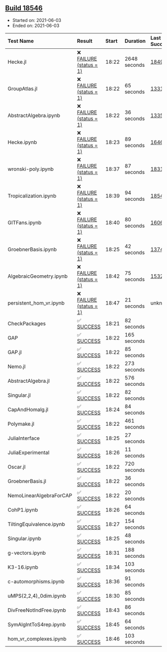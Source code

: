 ## [Build 18546](https://oscarci.mathematik.uni-kl.de/job/oscar/18546/)

* Started on: 2021-06-03
* Ended on: 2021-06-03

| Test Name    | Result | Start | Duration | Last Success | First Failure |
|:-------------|:-------|:------|:---------|:-------------|:--------------|
| Hecke.jl | ❌ [FAILURE (status = 1)](https://oscarci.mathematik.uni-kl.de/job/oscar/18546/artifact/logs/build-18546/Hecke.jl.log) | 18:22 | 2648 seconds | [18490](https://oscarci.mathematik.uni-kl.de/job/oscar/18490/) | [18491](https://oscarci.mathematik.uni-kl.de/job/oscar/18491/) |
| GroupAtlas.jl | ❌ [FAILURE (status = 1)](https://oscarci.mathematik.uni-kl.de/job/oscar/18546/artifact/logs/build-18546/GroupAtlas.jl.log) | 18:22 | 65 seconds | [13311](https://oscarci.mathematik.uni-kl.de/job/oscar/13311/) | [13312](https://oscarci.mathematik.uni-kl.de/job/oscar/13312/) |
| AbstractAlgebra.ipynb | ❌ [FAILURE (status = 1)](https://oscarci.mathematik.uni-kl.de/job/oscar/18546/artifact/logs/build-18546/AbstractAlgebra.ipynb.log) | 18:22 | 36 seconds | [13355](https://oscarci.mathematik.uni-kl.de/job/oscar/13355/) | [13356](https://oscarci.mathematik.uni-kl.de/job/oscar/13356/) |
| Hecke.ipynb | ❌ [FAILURE (status = 1)](https://oscarci.mathematik.uni-kl.de/job/oscar/18546/artifact/logs/build-18546/Hecke.ipynb.log) | 18:23 | 89 seconds | [16463](https://oscarci.mathematik.uni-kl.de/job/oscar/16463/) | [16464](https://oscarci.mathematik.uni-kl.de/job/oscar/16464/) |
| wronski-poly.ipynb | ❌ [FAILURE (status = 1)](https://oscarci.mathematik.uni-kl.de/job/oscar/18546/artifact/logs/build-18546/wronski-poly.ipynb.log) | 18:37 | 87 seconds | [18314](https://oscarci.mathematik.uni-kl.de/job/oscar/18314/) | [18315](https://oscarci.mathematik.uni-kl.de/job/oscar/18315/) |
| Tropicalization.ipynb | ❌ [FAILURE (status = 1)](https://oscarci.mathematik.uni-kl.de/job/oscar/18546/artifact/logs/build-18546/Tropicalization.ipynb.log) | 18:39 | 94 seconds | [18545](https://oscarci.mathematik.uni-kl.de/job/oscar/18545/) | [18546](https://oscarci.mathematik.uni-kl.de/job/oscar/18546/) |
| GITFans.ipynb | ❌ [FAILURE (status = 1)](https://oscarci.mathematik.uni-kl.de/job/oscar/18546/artifact/logs/build-18546/GITFans.ipynb.log) | 18:40 | 80 seconds | [16068](https://oscarci.mathematik.uni-kl.de/job/oscar/16068/) | [16069](https://oscarci.mathematik.uni-kl.de/job/oscar/16069/) |
| GroebnerBasis.ipynb | ❌ [FAILURE (status = 1)](https://oscarci.mathematik.uni-kl.de/job/oscar/18546/artifact/logs/build-18546/GroebnerBasis.ipynb.log) | 18:25 | 42 seconds | [13748](https://oscarci.mathematik.uni-kl.de/job/oscar/13748/) | [13749](https://oscarci.mathematik.uni-kl.de/job/oscar/13749/) |
| AlgebraicGeometry.ipynb | ❌ [FAILURE (status = 1)](https://oscarci.mathematik.uni-kl.de/job/oscar/18546/artifact/logs/build-18546/AlgebraicGeometry.ipynb.log) | 18:42 | 75 seconds | [15322](https://oscarci.mathematik.uni-kl.de/job/oscar/15322/) | [15323](https://oscarci.mathematik.uni-kl.de/job/oscar/15323/) |
| persistent_hom_vr.ipynb | ❌ [FAILURE (status = 1)](https://oscarci.mathematik.uni-kl.de/job/oscar/18546/artifact/logs/build-18546/persistent_hom_vr.ipynb.log) | 18:47 | 21 seconds | unknown | unknown |
| CheckPackages | ✅ [SUCCESS](https://oscarci.mathematik.uni-kl.de/job/oscar/18546/artifact/logs/build-18546/CheckPackages.log) | 18:21 | 82 seconds |  |  |
| GAP | ✅ [SUCCESS](https://oscarci.mathematik.uni-kl.de/job/oscar/18546/artifact/logs/build-18546/GAP.log) | 18:22 | 165 seconds |  |  |
| GAP.jl | ✅ [SUCCESS](https://oscarci.mathematik.uni-kl.de/job/oscar/18546/artifact/logs/build-18546/GAP.jl.log) | 18:22 | 85 seconds |  |  |
| Nemo.jl | ✅ [SUCCESS](https://oscarci.mathematik.uni-kl.de/job/oscar/18546/artifact/logs/build-18546/Nemo.jl.log) | 18:22 | 273 seconds |  |  |
| AbstractAlgebra.jl | ✅ [SUCCESS](https://oscarci.mathematik.uni-kl.de/job/oscar/18546/artifact/logs/build-18546/AbstractAlgebra.jl.log) | 18:22 | 576 seconds |  |  |
| Singular.jl | ✅ [SUCCESS](https://oscarci.mathematik.uni-kl.de/job/oscar/18546/artifact/logs/build-18546/Singular.jl.log) | 18:22 | 82 seconds |  |  |
| CapAndHomalg.jl | ✅ [SUCCESS](https://oscarci.mathematik.uni-kl.de/job/oscar/18546/artifact/logs/build-18546/CapAndHomalg.jl.log) | 18:24 | 84 seconds |  |  |
| Polymake.jl | ✅ [SUCCESS](https://oscarci.mathematik.uni-kl.de/job/oscar/18546/artifact/logs/build-18546/Polymake.jl.log) | 18:22 | 461 seconds |  |  |
| JuliaInterface | ✅ [SUCCESS](https://oscarci.mathematik.uni-kl.de/job/oscar/18546/artifact/logs/build-18546/JuliaInterface.log) | 18:25 | 27 seconds |  |  |
| JuliaExperimental | ✅ [SUCCESS](https://oscarci.mathematik.uni-kl.de/job/oscar/18546/artifact/logs/build-18546/JuliaExperimental.log) | 18:26 | 11 seconds |  |  |
| Oscar.jl | ✅ [SUCCESS](https://oscarci.mathematik.uni-kl.de/job/oscar/18546/artifact/logs/build-18546/Oscar.jl.log) | 18:22 | 720 seconds |  |  |
| GroebnerBasis.jl | ✅ [SUCCESS](https://oscarci.mathematik.uni-kl.de/job/oscar/18546/artifact/logs/build-18546/GroebnerBasis.jl.log) | 18:22 | 36 seconds |  |  |
| NemoLinearAlgebraForCAP | ✅ [SUCCESS](https://oscarci.mathematik.uni-kl.de/job/oscar/18546/artifact/logs/build-18546/NemoLinearAlgebraForCAP.log) | 18:22 | 20 seconds |  |  |
| CohP1.ipynb | ✅ [SUCCESS](https://oscarci.mathematik.uni-kl.de/job/oscar/18546/artifact/logs/build-18546/CohP1.ipynb.log) | 18:26 | 64 seconds |  |  |
| TiltingEquivalence.ipynb | ✅ [SUCCESS](https://oscarci.mathematik.uni-kl.de/job/oscar/18546/artifact/logs/build-18546/TiltingEquivalence.ipynb.log) | 18:27 | 154 seconds |  |  |
| Singular.ipynb | ✅ [SUCCESS](https://oscarci.mathematik.uni-kl.de/job/oscar/18546/artifact/logs/build-18546/Singular.ipynb.log) | 18:25 | 48 seconds |  |  |
| g-vectors.ipynb | ✅ [SUCCESS](https://oscarci.mathematik.uni-kl.de/job/oscar/18546/artifact/logs/build-18546/g-vectors.ipynb.log) | 18:31 | 188 seconds |  |  |
| K3-16.ipynb | ✅ [SUCCESS](https://oscarci.mathematik.uni-kl.de/job/oscar/18546/artifact/logs/build-18546/K3-16.ipynb.log) | 18:34 | 103 seconds |  |  |
| c-automorphisms.ipynb | ✅ [SUCCESS](https://oscarci.mathematik.uni-kl.de/job/oscar/18546/artifact/logs/build-18546/c-automorphisms.ipynb.log) | 18:36 | 91 seconds |  |  |
| uMPS(2,2,4)_0dim.ipynb | ✅ [SUCCESS](https://oscarci.mathematik.uni-kl.de/job/oscar/18546/artifact/logs/build-18546/uMPS-2-2-4-_0dim.ipynb.log) | 18:30 | 85 seconds |  |  |
| DivFreeNotIndFree.ipynb | ✅ [SUCCESS](https://oscarci.mathematik.uni-kl.de/job/oscar/18546/artifact/logs/build-18546/DivFreeNotIndFree.ipynb.log) | 18:43 | 86 seconds |  |  |
| SymAlgIntToS4rep.ipynb | ✅ [SUCCESS](https://oscarci.mathematik.uni-kl.de/job/oscar/18546/artifact/logs/build-18546/SymAlgIntToS4rep.ipynb.log) | 18:45 | 64 seconds |  |  |
| hom_vr_complexes.ipynb | ✅ [SUCCESS](https://oscarci.mathematik.uni-kl.de/job/oscar/18546/artifact/logs/build-18546/hom_vr_complexes.ipynb.log) | 18:46 | 103 seconds |  |  |
